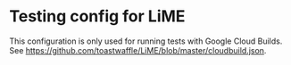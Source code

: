 # Testing config for LiME

This configuration is only used for running tests with Google Cloud Builds.
See https://github.com/toastwaffle/LiME/blob/master/cloudbuild.json.
